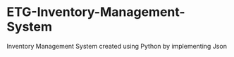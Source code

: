 # ETG-Inventory-Management-System
Inventory Management System created using Python by implementing Json
